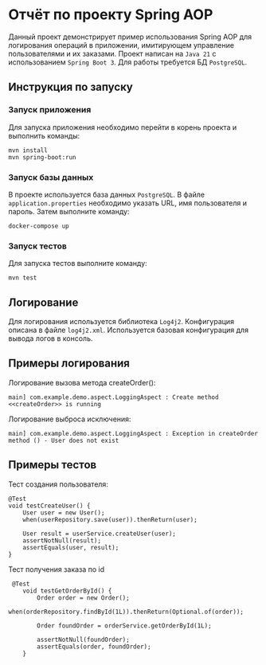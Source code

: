 # Отчёт по проекту Spring AOP

Данный проект демонстрирует пример использования Spring AOP для логирования операций в приложении, имитирующем управление пользователями и их заказами. 
Проект написан на `Java 21` с использованием `Spring Boot 3`. Для работы требуется БД `PostgreSQL`.

## Инструкция по запуску

### Запуск приложения

Для запуска приложения необходимо перейти в корень проекта и выполнить команды:

```
mvn install
mvn spring-boot:run
```
### Запуск базы данных

В проекте используется база данных `PostgreSQL`. В файле `application.properties` необходимо указать URL, имя пользователя и пароль. Затем выполните команду:
```
docker-compose up
```
### Запуск тестов

Для запуска тестов выполните команду:
```
mvn test
```
## Логирование

Для логирования используется библиотека `Log4j2`. Конфигурация описана в файле `log4j2.xml`. Используется базовая конфигурация для вывода логов в консоль.

## Примеры логирования

Логирование вызова метода createOrder():

```
main] com.example.demo.aspect.LoggingAspect : Create method <<createOrder>> is running
```
Логирование выброса исключения:
```
main] com.example.demo.aspect.LoggingAspect : Exception in createOrder method () - User does not exist
```
## Примеры тестов

Тест создания пользователя:
```
@Test
void testCreateUser() {
    User user = new User();
    when(userRepository.save(user)).thenReturn(user);

    User result = userService.createUser(user);
    assertNotNull(result);
    assertEquals(user, result);
}
```
Тест получения заказа по id
```
 @Test
    void testGetOrderById() {
        Order order = new Order();
        when(orderRepository.findById(1L)).thenReturn(Optional.of(order));

        Order foundOrder = orderService.getOrderById(1L);

        assertNotNull(foundOrder);
        assertEquals(order, foundOrder);
    }
```
